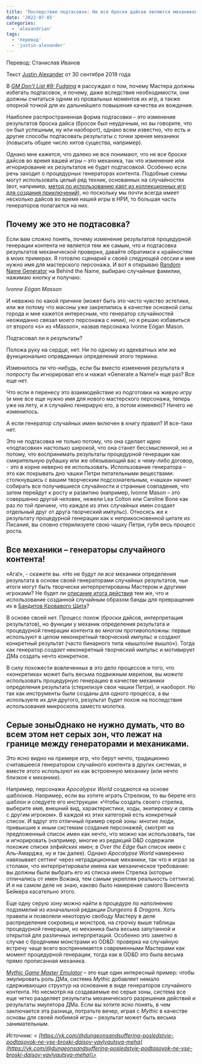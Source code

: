 ```yaml
---
title: 'Последствие подтасовок: Не все броски дайсов являются механикой'
date: '2022-07-05'
categories:
  - 'alexandrian'
tags:
  - 'перевод'
  - 'justin-alexander'
---
```


Перевод: Станислав Иванов

Текст [Justin Alexander](https://vk.com/away.php?to=https://thealexandrian.net/about&cc_key=) от 30 сентября 2019 года

В [_GM Don't List #9: Fudging_](https://vk.com/away.php?to=https%3A%2F%2Fthealexandrian.net%2Fwordpress%2F43708%2Froleplaying-games%2Fgm-dont-list-9-fudging&cc_key=) я рассуждал о том, почему Мастера должны избегать подтасовок, и почему, даже вследствие необходимости, они должны считаться одним из провальных моментов их игр, а также опорной точкой для их дальнейшего повышения качества их вождения.

Наиболее распространенная форма подтасовки – это изменение результатов броска дайса (бросок был неудачным, но вы говорите, что он был успешным, ну или наоборот), однако всем известно, что есть и другие способы подтасовать результаты с точки зрения механики (повысить общее число хитов существа, например).

Однако мне кажется, что далеко не все понимают, что не все броски дайсов во время вашей игры – это механика, так что изменение или игнорирование их результатов не будет подтасовкой. Особенно если речь заходит о процедурных генераторах контента. Подобные схемы могут использовать целый ряд техник, основанных на случайностях (вот, например, [метод по использованию карт из коллекционных игр для создания приключений](https://vk.com/away.php?to=https%3A%2F%2Fthealexandrian.net%2Fwordpress%2F35879%2Froleplaying-games%2Fcheck-this-out-random-ccg-adventures&cc_key=)), но поскольку мы почти всегда имеет несколько дайсов во время нашей игры в НРИ, то большая часть генераторов полагается на них.

## Почему же это не подтасовка?

Если вам сложно понять, почему изменение результатов процедурной генерации контента не является тем же самым, что и подтасовка результатов механической проверки, давайте обратимся к крайностям в моих примерах. Я готовлю сценарий к своей следующей сессии и мне нужно имя для мастерского персонажа. И вот я открываю [Random Name Generator](https://vk.com/away.php?to=https%3A%2F%2Fwww.behindthename.com%2Frandom%2F&cc_key=) на Behind the Name, выбираю случайные фамилии, нажимаю кнопку и получаю:

_Ivonne Eógan Masson_

И неважно по какой причине (может быть это чисто чувство эстетики, или же потому что масоны уже закрепились в качестве основной силы города и мне кажется интересным, что генератор случайностей неожиданно связал моего персонажа с ними), но я решаю избавиться от второго «s» из «Masson», назвав персонажа Ivonne Eógan Mason.

Подтасовал ли я результаты?

Положа руку на сердце, нет. Ни по одному из адекватных или же функционально оправданных определений этого термина.

Изменилось ли что-нибудь, если бы вместо изменения результата я попросту бы игнорировал его и нажал «Generate a Name!» еще раз? Все еще нет.

Что если я перенесу это взаимодействие из подготовки на живую игру (и мне все еще нужно имя для нового мастерского персонажа, теперь уже на лету, и я случайно генерирую его, а потом изменяю)? Ничего не изменилось.

А если генератор случайных имен включен в книгу правил? И все-таки нет.

Это не подтасовка не только потому, что она сделает идею «подтасовки» настолько широкой, что она станет бессмысленной, но и потому, что воспринимать результаты процедурной генерации как смирительную рубашку или же обязывающий вас к чему-либо договор, - это в корне неверно ее использовать. Использование генератора – это как покрывать дно чашки Петри питательными веществами: столкнувшись с вашим творческим подсознательным, «чашка» начнет собирать все получившиеся случайности и странные совпадения, что затем перейдут к росту и развитию (например, Ivonne Mason – это совершенно другой человек, нежели Lea Colton или Caroline Bone как раз _по той причине_, что каждое из этих случайных имен создает отдельный друг от друга творческий импульс). Относясь же к результату процедурной генерации как к неприкосновенной цитате из Писания, вы словно стерилизуете свою чашку Петри, губя весь процесс роста.

## Все механики – генераторы случайного контента!

«Ага!», - скажете вы. «Но не будут ли _все_ механики определения результата в основе своей генераторами случайных результатов, чьи итоги могут быть творчески интерпретированы Мастером и другими игроками? Не будет ли [описание итога действия](https://vk.com/away.php?to=https%3A%2F%2Fthealexandrian.net%2Fwordpress%2F38466%2Froleplaying-games%2Fart-of-rulings-part-9-narrating-outcome&cc_key=) тем же, что и использование созданной случайным образом банды для превращения их в [Бандитов Кровавого Щита](https://vk.com/away.php?to=https%3A%2F%2Fthealexandrian.net%2Fwordpress%2F640%2Froleplaying-games%2Freactions-to-odd-wandering-adventures&cc_key=)?

В основе своей нет. Процесс похож (броски дайсов, интерпретация результатов), но функции у механик определения результата и процедурной генерации контента во многом противоположны: первые используют в целом неконкретный творческий импульс и создают конкретный результат (часто бинарного типа «вышло/не вышло»). Тогда как генератор _создает_ неконкретный творческий импульс и мотивирует ДМа создать нечто конкретное.

В силу похожести вовлеченных в это дело процессов и того, что «конкретика» может быть весьма подвижным мерилом, вы _можете_ использовать процедурную генерацию в качестве механики определения результата (стерилизуя свои чашки Петри), и наоборот. Но так как инструменты были созданы для одного процесса, а вы используете их для другого, результат будет похож на последствия использования микроскопа заместо молотка.

## Серые зоныОднако не нужно думать, что во всем этом нет серых зон, что лежат на границе между генераторами и механиками.

Это ясно видно на примере игр, что берут нечто, традиционно считавшееся генератором случайного контента в других системах, и вместе этого используют их как встроенную механику (или нечто близкое к механике).

Например, персонажи _Apocalypse World_ создаются на основе шаблонов. Например, если вы хотите играть Стрелком, то вы берете его шаблон и следуете его инструкции: «Чтобы создать своего стрелка, выберите имя, внешний вид, характеристики, ходы, экипировку и связь с другим игроком». В каждой из этих категорий есть конкретный список. И вдруг это отличный пример серой зоны: многие люди, привыкшие к иным системам создания персонажей, смотрят на предложенный список имен как нечто, что можно как использовать, так и игнорировать (например, многие из редакций D&D содержали похожие списки элфийских имен; в _Over the Edge_ был список имен с Аль-Амарджа, ну и так далее). Однако _Apocalypse World_ намеренно навязывает сеттинг через нетрадиционные механики, так что я играл за столами, что интерпретировали имена как механическое требование: вы должны были выбрать его из списка имен Стрелка (которые отличались от имен Вожака, тем самым укрепляя реальность сеттинга). И я на самом деле не знаю, каково было намерение самого Винсента Бейкера касательно этого.

Еще одну серую зону можно найти в процедуре по наполнению подземелий из изначальной редакции _Dungeons & Dragons_. Хоть правила и позволяли некоторую свободу Мастеру в деле распределения сокровищ и монстров, на строчку выше таблицы процедурной генерации, но механика была весьма запутанной и открытой для различных интерпретаций. Особенно это заметно в случае с бродячими монстрами из OD&D: проверка на случайную встречу чаще всего воспринимается современными Мастерами как момент процедурной генерации, тогда как в OD&D это была весьма прямо прописанная механика.

[_Mythic Game Master Emulator_](https://vk.com/away.php?to=https%3A%2F%2Fwww.drivethrurpg.com%2Fproduct%2F20798%2FMythic-Game-Master-Emulator%3Faffiliate_id%3D81207&cc_key=) – это еще один интересный пример: чтобы эмулировать роль ДМа, система _Mythic_ добавляет немало сдерживающих структур на основание в виде генераторов случайного контента. Но несмотря на создаваемые ею серые зоны, система все еще четко разделяет результаты механического разрешения действий и результаты эмулятора ДМа. Если вы хотите ясно понять, в чем заключается эта разница, потратьте вечер, играя с _Mythic_ в качестве основы для своей любимой игры – результат может быть весьма занимательным.

_Источник: < [https://vk.com/@dungeonsandsuffering-posledstvie-podtasovok-ne-vse-broski-daisov-yavlyautsya-meha](https://vk.com/@dungeonsandsuffering-posledstvie-podtasovok-ne-vse-broski-daisov-yavlyautsya-meha)\>_
